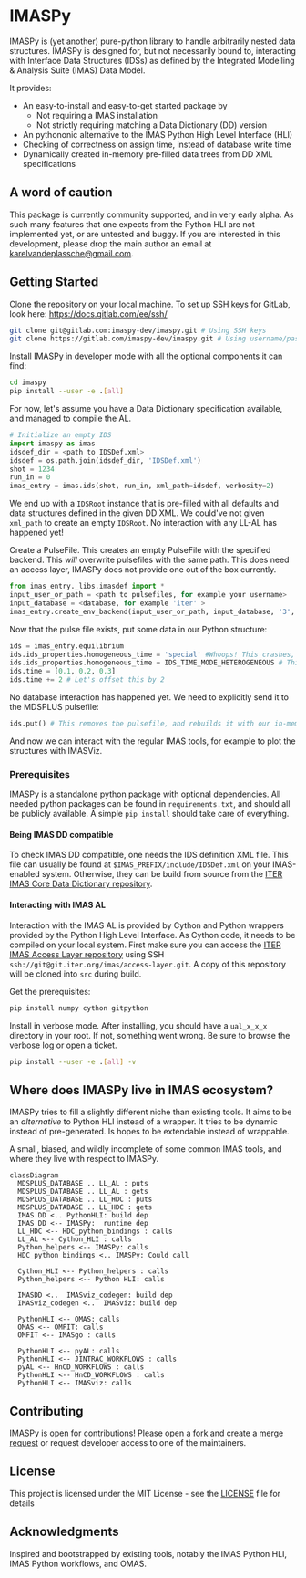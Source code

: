 # IMASPy

IMASPy is (yet another) pure-python library to handle arbitrarily nested
data structures. IMASPy is designed for, but not necessarily bound to,
interacting with Interface Data Structures (IDSs) as defined by the
Integrated Modelling & Analysis Suite (IMAS) Data Model.

It provides:
- An easy-to-install and easy-to-get started package by
  * Not requiring a IMAS installation
  * Not strictly requiring matching a Data Dictionary (DD) version
- An pythononic alternative to the IMAS Python High Level Interface (HLI)
- Checking of correctness on assign time, instead of database write time
- Dynamically created in-memory pre-filled data trees from DD XML specifications

## A word of caution
This package is currently community supported, and in very early alpha. As such
many features that one expects from the Python HLI are not implemented yet, or
are untested and buggy. If you are interested in this development, please drop
the main author an email at karelvandeplassche@gmail.com.

## Getting Started

Clone the repository on your local machine. To set up SSH keys for
GitLab, look here: https://docs.gitlab.com/ee/ssh/
``` bash
git clone git@gitlab.com:imaspy-dev/imaspy.git # Using SSH keys
git clone https://gitlab.com/imaspy-dev/imaspy.git # Using username/password
```

Install IMASPy in developer mode with all the optional components it can find:
```bash
cd imaspy
pip install --user -e .[all]
```

For now, let's assume you have a Data Dictionary specification available,
and managed to compile the AL.
``` python
# Initialize an empty IDS
import imaspy as imas
idsdef_dir = <path to IDSDef.xml>
idsdef = os.path.join(idsdef_dir, 'IDSDef.xml')
shot = 1234
run_in = 0
imas_entry = imas.ids(shot, run_in, xml_path=idsdef, verbosity=2)
```

We end up with a `IDSRoot` instance that is pre-filled with all defaults and
data structures defined in the given DD XML. We could've not given `xml_path`
to create an empty `IDSRoot`. No interaction with any LL-AL has happened yet!

Create a PulseFile. This creates an empty PulseFile with the specified backend.
This _will_ overwrite pulsefiles with the same path. This does need an access
layer, IMASPy does not provide one out of the box currently.
``` python
from imas_entry._libs.imasdef import *
input_user_or_path = <path to pulsefiles, for example your username>
input_database = <database, for example 'iter' >
imas_entry.create_env_backend(input_user_or_path, input_database, '3', MDSPLUS_BACKEND)
```

Now that the pulse file exists, put some data in our Python structure:
``` python
ids = imas_entry.equilibrium
ids.ids_properties.homogeneous_time = 'special' #Whoops! This crashes, wrong type!
ids.ids_properties.homogeneous_time = IDS_TIME_MODE_HETEROGENEOUS # This field needs to be filled for all valid IDSs
ids.time = [0.1, 0.2, 0.3]
ids.time += 2 # Let's offset this by 2
```

No database interaction has happened yet. We need to explicitly send it to the
MDSPLUS pulsefile:
``` python
ids.put() # This removes the pulsefile, and rebuilds it with our in-memory structure!
```

And now we can interact with the regular IMAS tools, for example to plot the
structures with IMASViz.


### Prerequisites

IMASPy is a standalone python package with optional dependencies. All needed
python packages can be found in `requirements.txt`, and should all be publicly
available. A simple `pip install` should take care of everything.

#### Being IMAS DD compatible

To check IMAS DD compatible, one needs the IDS definition XML file. This file
can usually be found at `$IMAS_PREFIX/include/IDSDef.xml` on your IMAS-enabled
system. Otherwise, they can be build from source from the
[ITER IMAS Core Data Dictionary repository](https://git.iter.org/projects/IMAS/repos/data-dictionary/browse).

#### Interacting with IMAS AL

Interaction with the IMAS AL is provided by Cython and Python wrappers provided
by the Python High Level Interface. As Cython code, it needs to be compiled on
your local system. First make sure you can access the
[ITER IMAS Access Layer repository](https://git.iter.org/projects/IMAS/repos/access-layer/browse)
using SSH `ssh://git@git.iter.org/imas/access-layer.git`.
A copy of this repository will be cloned into `src` during build.

Get the prerequisites:
``` bash
pip install numpy cython gitpython
```

Install in verbose mode. After installing, you should have a `ual_x_x_x`
directory in your root. If not, something went wrong. Be sure to browse
the verbose log or open a ticket.
``` bash
pip install --user -e .[all] -v
```

## Where does IMASPy live in IMAS ecosystem?
IMASPy tries to fill a slightly different niche than existing tools. It aims
to be an _alternative_ to Python HLI instead of a wrapper. It tries to be
dynamic instead of pre-generated. Is hopes to be extendable instead of
wrappable.

A small, biased, and wildly incomplete of some common IMAS tools, and
where they live with respect to IMASPy.
``` mermaid
classDiagram
  MDSPLUS_DATABASE .. LL_AL : puts
  MDSPLUS_DATABASE .. LL_AL : gets
  MDSPLUS_DATABASE .. LL_HDC : puts
  MDSPLUS_DATABASE .. LL_HDC : gets
  IMAS DD <.. PythonHLI: build dep
  IMAS DD <-- IMASPy:  runtime dep
  LL_HDC <-- HDC_python_bindings : calls
  LL_AL <-- Cython_HLI : calls
  Python_helpers <-- IMASPy: calls
  HDC_python_bindings <.. IMASPy: Could call

  Cython_HLI <-- Python_helpers : calls
  Python_helpers <-- Python HLI: calls

  IMASDD <..  IMASviz_codegen: build dep
  IMASviz_codegen <..  IMASviz: build dep

  PythonHLI <-- OMAS: calls
  OMAS <-- OMFIT: calls
  OMFIT <-- IMASgo : calls

  PythonHLI <-- pyAL: calls
  PythonHLI <-- JINTRAC_WORKFLOWS : calls
  pyAL <-- HnCD_WORKFLOWS : calls
  PythonHLI <-- HnCD_WORKFLOWS : calls
  PythonHLI <-- IMASviz: calls
```

## Contributing

IMASPy is open for contributions! Please open a
[fork](https://docs.gitlab.com/ee/user/project/repository/forking_workflow.html#creating-a-fork)
and create a
[merge request](https://docs.gitlab.com/ee/user/project/repository/forking_workflow.html#merging-upstream)
or request developer access to one of the maintainers.

## License

This project is licensed under the MIT License - see the [LICENSE](LICENSE) file
for details

## Acknowledgments

Inspired and bootstrapped by existing tools, notably the IMAS Python HLI,
IMAS Python workflows, and OMAS.
